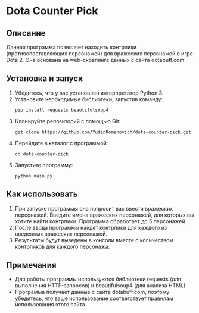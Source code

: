 # Dota Counter Pick

## Описание
Данная программа позволяет находить контрпики (противопоставляющих персонажей) для вражеских персонажей в игре Dota 2. Она основана на web-скрапинге данных с сайта dotabuff.com.

## Установка и запуск
1. Убедитесь, что у вас установлен интерпретатор Python 3.
2. Установите необходимые библиотеки, запустив команду:
   ```
   pip install requests beautifulsoup4
   ```
3. Клонируйте репозиторий с помощью Git:
   ```
   git clone https://github.com/YudinRomanovich/dota-counter-pick.git
   ```
4. Перейдите в каталог с программой:
   ```
   cd dota-counter-pick
   ```
5. Запустите программу:
   ```
   python main.py
   ```

## Как использовать
1. При запуске программы она попросит вас ввести вражеских персонажей. Введите имена вражеских персонажей, для которых вы хотите найти контрпики. Программа обработает до 5 персонажей.
2. После ввода программы найдет контрпики для каждого из введенных вражеских персонажей.
3. Результаты будут выведены в консоли вместе с количеством контрпиков для каждого персонажа.

## Примечания
- Для работы программы используются библиотеки requests (для выполнения HTTP-запросов) и beautifulsoup4 (для анализа HTML).
- Программа получает данные с сайта dotabuff.com, поэтому убедитесь, что ваше использование соответствует правилам использования этого сайта.

